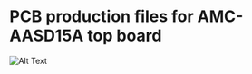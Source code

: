 # PCB production files for AMC-AASD15A top board


![Alt Text](https://github.com/tronicgr/AMC-AASD15A-Firmware/blob/master/Board_files/AMC-AASD15A_1_1_TOP_sm2.jpg)
